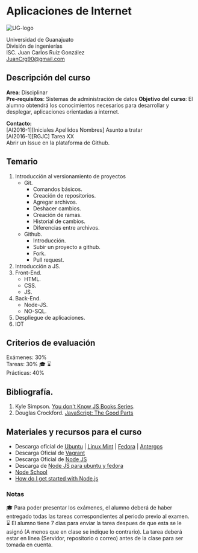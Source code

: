 # Aplicaciones de Internet
![UG-logo](http://res.cloudinary.com/juancrg90/image/upload/c_scale,w_100/v1453664593/UG_dyzkjm.png)

Universidad de Guanajuato  
División de ingenierías  
ISC. Juan Carlos Ruiz González  
JuanCrg90@gmail.com 

## Descripción del curso
**Area**: Disciplinar  
**Pre-requisitos**: Sistemas de administración de datos
**Objetivo del curso**: El alumno obtendrá los conocimientos necesarios para desarrollar y desplegar, aplicaciones orientadas a internet.

**Contacto:**  
[AI2016-1][Iniciales Apellidos Nombres] Asunto a tratar  
[AI2016-1][RGJC] Tarea XX  
Abrir un Issue en la plataforma de Github.

## Temario
1. Introducción al versionamiento de proyectos  
    * Git.  
         * Comandos básicos.
         * Creación de repositorios.
         * Agregar archivos.
         * Deshacer cambios.
         * Creación de ramas.
         * Historial de cambios.
         * Diferencias entre archivos.
    * Github.  
         * Introducción.
         * Subir un proyecto a github.
         * Fork.
         * Pull request.
2. Introducción a JS.
3. Front-End.
    * HTML.
    * CSS.
    * JS.
4. Back-End.
    * Node-JS.
    * NO-SQL.
5. Despliegue de aplicaciones.
6. IOT 
## Criterios de evaluación
Exámenes: 30%  
Tareas: 30% :mortar_board: :hourglass:   
Prácticas: 40%

## Bibliografía.  
1. Kyle Simpson. [You don't Know JS Books Series](https://github.com/getify/You-Dont-Know-JS). 
2. Douglas Crockford. [JavaScript: The Good Parts](http://shop.oreilly.com/product/9780596517748.do)


## Materiales y recursos para el curso
*  Descarga oficial de [Ubuntu](http://www.ubuntu.com/download/desktop) |
[Linux Mint](http://www.linuxmint.com/download.php) |
[Fedora](https://getfedora.org/es/workstation/download/) |
[Antergos](https://antergos.com/try-it/)
* Descarga Oficial de [Vagrant](https://www.vagrantup.com/)
* Descarga Oficial de [Node JS](https://nodejs.org/en/)
* Descarga de [Node JS para ubuntu y fedora](https://github.com/nodesource/distributions)
* [Node School](http://nodeschool.io/)
* [How do I get started with Node.js](http://stackoverflow.com/questions/2353818/how-do-i-get-started-with-node-js)

### Notas
:mortar_board: Para poder presentar los exámenes, el alumno deberá de haber entregado todas las tareas correspondientes al periodo previo al examen.  
:hourglass: El alumno tiene 7 días para enviar la tarea despues de que esta se le asignó (A menos que en clase se indique lo contrario). La tarea deberá estar en linea (Servidor, repositorio o correo) antes de la clase para ser tomada en cuenta.
